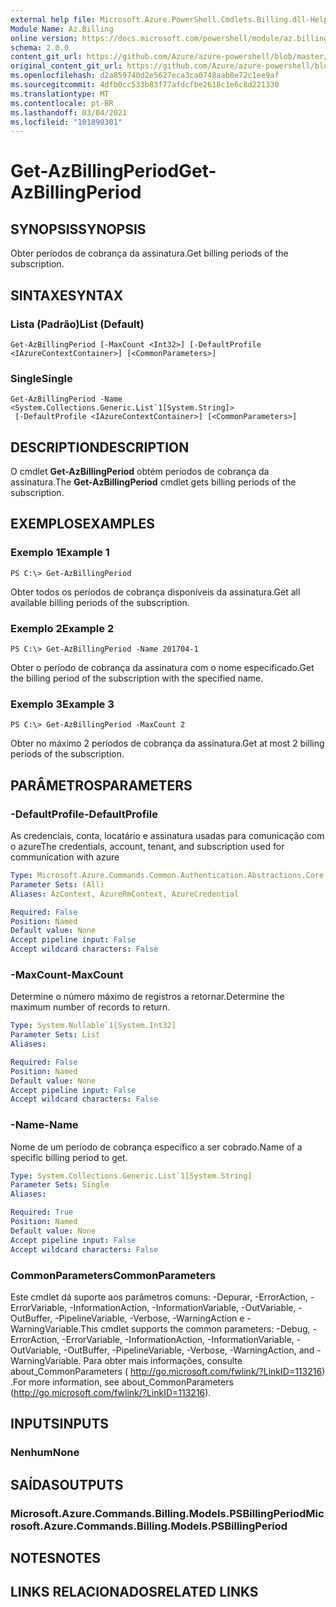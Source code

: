 ```yaml
---
external help file: Microsoft.Azure.PowerShell.Cmdlets.Billing.dll-Help.xml
Module Name: Az.Billing
online version: https://docs.microsoft.com/powershell/module/az.billing/get-azbillingperiod
schema: 2.0.0
content_git_url: https://github.com/Azure/azure-powershell/blob/master/src/Billing/Billing/help/Get-AzBillingPeriod.md
original_content_git_url: https://github.com/Azure/azure-powershell/blob/master/src/Billing/Billing/help/Get-AzBillingPeriod.md
ms.openlocfilehash: d2a859740d2e5627eca3ca0748aab8e72c1ee9af
ms.sourcegitcommit: 4dfb0cc533b83f77afdcfbe2618c1e6c8d221330
ms.translationtype: MT
ms.contentlocale: pt-BR
ms.lasthandoff: 03/04/2021
ms.locfileid: "101890301"
---
```

# <span data-ttu-id="3bba4-101">Get-AzBillingPeriod</span><span class="sxs-lookup"><span data-stu-id="3bba4-101">Get-AzBillingPeriod</span></span>

## <span data-ttu-id="3bba4-102">SYNOPSIS</span><span class="sxs-lookup"><span data-stu-id="3bba4-102">SYNOPSIS</span></span>
<span data-ttu-id="3bba4-103">Obter períodos de cobrança da assinatura.</span><span class="sxs-lookup"><span data-stu-id="3bba4-103">Get billing periods of the subscription.</span></span>

## <span data-ttu-id="3bba4-104">SINTAXE</span><span class="sxs-lookup"><span data-stu-id="3bba4-104">SYNTAX</span></span>

### <span data-ttu-id="3bba4-105">Lista (Padrão)</span><span class="sxs-lookup"><span data-stu-id="3bba4-105">List (Default)</span></span>
```
Get-AzBillingPeriod [-MaxCount <Int32>] [-DefaultProfile <IAzureContextContainer>] [<CommonParameters>]
```

### <span data-ttu-id="3bba4-106">Single</span><span class="sxs-lookup"><span data-stu-id="3bba4-106">Single</span></span>
```
Get-AzBillingPeriod -Name <System.Collections.Generic.List`1[System.String]>
 [-DefaultProfile <IAzureContextContainer>] [<CommonParameters>]
```

## <span data-ttu-id="3bba4-107">DESCRIPTION</span><span class="sxs-lookup"><span data-stu-id="3bba4-107">DESCRIPTION</span></span>
<span data-ttu-id="3bba4-108">O cmdlet **Get-AzBillingPeriod** obtém períodos de cobrança da assinatura.</span><span class="sxs-lookup"><span data-stu-id="3bba4-108">The **Get-AzBillingPeriod** cmdlet gets billing periods of the subscription.</span></span>

## <span data-ttu-id="3bba4-109">EXEMPLOS</span><span class="sxs-lookup"><span data-stu-id="3bba4-109">EXAMPLES</span></span>

### <span data-ttu-id="3bba4-110">Exemplo 1</span><span class="sxs-lookup"><span data-stu-id="3bba4-110">Example 1</span></span>
```
PS C:\> Get-AzBillingPeriod
```

<span data-ttu-id="3bba4-111">Obter todos os períodos de cobrança disponíveis da assinatura.</span><span class="sxs-lookup"><span data-stu-id="3bba4-111">Get all available billing periods of the subscription.</span></span>

### <span data-ttu-id="3bba4-112">Exemplo 2</span><span class="sxs-lookup"><span data-stu-id="3bba4-112">Example 2</span></span>
```
PS C:\> Get-AzBillingPeriod -Name 201704-1
```

<span data-ttu-id="3bba4-113">Obter o período de cobrança da assinatura com o nome especificado.</span><span class="sxs-lookup"><span data-stu-id="3bba4-113">Get the billing period of the subscription with the specified name.</span></span>

### <span data-ttu-id="3bba4-114">Exemplo 3</span><span class="sxs-lookup"><span data-stu-id="3bba4-114">Example 3</span></span>
```
PS C:\> Get-AzBillingPeriod -MaxCount 2
```

<span data-ttu-id="3bba4-115">Obter no máximo 2 períodos de cobrança da assinatura.</span><span class="sxs-lookup"><span data-stu-id="3bba4-115">Get at most 2 billing periods of the subscription.</span></span>

## <span data-ttu-id="3bba4-116">PARÂMETROS</span><span class="sxs-lookup"><span data-stu-id="3bba4-116">PARAMETERS</span></span>

### <span data-ttu-id="3bba4-117">-DefaultProfile</span><span class="sxs-lookup"><span data-stu-id="3bba4-117">-DefaultProfile</span></span>
<span data-ttu-id="3bba4-118">As credenciais, conta, locatário e assinatura usadas para comunicação com o azure</span><span class="sxs-lookup"><span data-stu-id="3bba4-118">The credentials, account, tenant, and subscription used for communication with azure</span></span>

```yaml
Type: Microsoft.Azure.Commands.Common.Authentication.Abstractions.Core.IAzureContextContainer
Parameter Sets: (All)
Aliases: AzContext, AzureRmContext, AzureCredential

Required: False
Position: Named
Default value: None
Accept pipeline input: False
Accept wildcard characters: False
```

### <span data-ttu-id="3bba4-119">-MaxCount</span><span class="sxs-lookup"><span data-stu-id="3bba4-119">-MaxCount</span></span>
<span data-ttu-id="3bba4-120">Determine o número máximo de registros a retornar.</span><span class="sxs-lookup"><span data-stu-id="3bba4-120">Determine the maximum number of records to return.</span></span>

```yaml
Type: System.Nullable`1[System.Int32]
Parameter Sets: List
Aliases:

Required: False
Position: Named
Default value: None
Accept pipeline input: False
Accept wildcard characters: False
```

### <span data-ttu-id="3bba4-121">-Name</span><span class="sxs-lookup"><span data-stu-id="3bba4-121">-Name</span></span>
<span data-ttu-id="3bba4-122">Nome de um período de cobrança específico a ser cobrado.</span><span class="sxs-lookup"><span data-stu-id="3bba4-122">Name of a specific billing period to get.</span></span>

```yaml
Type: System.Collections.Generic.List`1[System.String]
Parameter Sets: Single
Aliases:

Required: True
Position: Named
Default value: None
Accept pipeline input: False
Accept wildcard characters: False
```

### <span data-ttu-id="3bba4-123">CommonParameters</span><span class="sxs-lookup"><span data-stu-id="3bba4-123">CommonParameters</span></span>
<span data-ttu-id="3bba4-124">Este cmdlet dá suporte aos parâmetros comuns: -Depurar, -ErrorAction, -ErrorVariable, -InformationAction, -InformationVariable, -OutVariable, -OutBuffer, -PipelineVariable, -Verbose, -WarningAction e -WarningVariable.</span><span class="sxs-lookup"><span data-stu-id="3bba4-124">This cmdlet supports the common parameters: -Debug, -ErrorAction, -ErrorVariable, -InformationAction, -InformationVariable, -OutVariable, -OutBuffer, -PipelineVariable, -Verbose, -WarningAction, and -WarningVariable.</span></span> <span data-ttu-id="3bba4-125">Para obter mais informações, consulte about_CommonParameters ( http://go.microsoft.com/fwlink/?LinkID=113216) .</span><span class="sxs-lookup"><span data-stu-id="3bba4-125">For more information, see about_CommonParameters (http://go.microsoft.com/fwlink/?LinkID=113216).</span></span>

## <span data-ttu-id="3bba4-126">INPUTS</span><span class="sxs-lookup"><span data-stu-id="3bba4-126">INPUTS</span></span>

### <span data-ttu-id="3bba4-127">Nenhum</span><span class="sxs-lookup"><span data-stu-id="3bba4-127">None</span></span>

## <span data-ttu-id="3bba4-128">SAÍDAS</span><span class="sxs-lookup"><span data-stu-id="3bba4-128">OUTPUTS</span></span>

### <span data-ttu-id="3bba4-129">Microsoft.Azure.Commands.Billing.Models.PSBillingPeriod</span><span class="sxs-lookup"><span data-stu-id="3bba4-129">Microsoft.Azure.Commands.Billing.Models.PSBillingPeriod</span></span>

## <span data-ttu-id="3bba4-130">NOTES</span><span class="sxs-lookup"><span data-stu-id="3bba4-130">NOTES</span></span>

## <span data-ttu-id="3bba4-131">LINKS RELACIONADOS</span><span class="sxs-lookup"><span data-stu-id="3bba4-131">RELATED LINKS</span></span>
